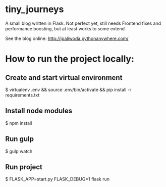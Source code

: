 # tiny_journeys
A small blog written in Flask. Not perfect yet, still needs Frontend fixes and performance boosting, but at least works to some extend

See the blog online: http://jpaliwoda.pythonanywhere.com/

# How to run the project locally:
## Create and start virtual environment
$ virtualenv .env && source .env/bin/activate && pip install -r requirements.txt

## Install node modules
$ npm install

## Run gulp
$ gulp watch

## Run project
$ FLASK_APP=start.py FLASK_DEBUG=1 flask run
